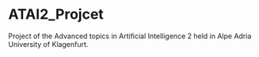 # ATAI2_Projcet
Project of the Advanced topics in Artificial Intelligence 2 held in Alpe Adria University of Klagenfurt.
